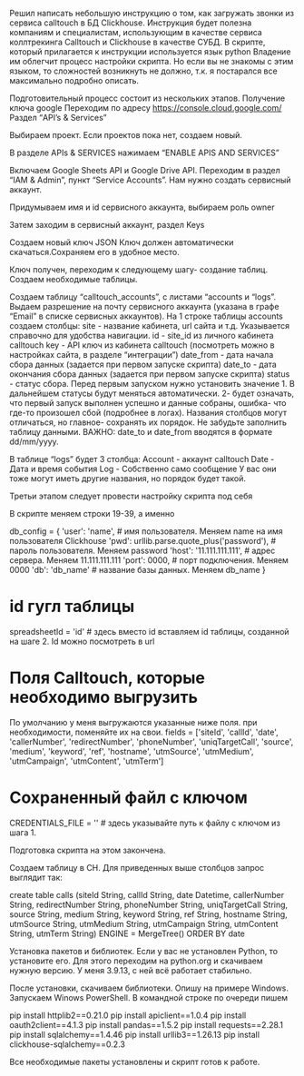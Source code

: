 Решил написать небольшую инструкцию о том, как загружать звонки из сервиса calltouch в БД Clickhouse. Инструкция будет полезна компаниям и специалистам, использующим в качестве сервиса коллтрекинга Calltouch и Clickhouse в качестве СУБД. В скрипте, который прилагается к инструкции используется язык python Владение им облегчит процесс настройки скрипта. Но если вы не знакомы с этим языком, то сложностей возникнуть не должно, т.к. я постарался все максимально подробно описать.

Подготовительный процесс состоит из нескольких этапов.
Получение ключа google
Переходим по адресу https://console.cloud.google.com/ Раздел “API’s & Services”

Выбираем проект. Если проектов пока нет, создаем новый.



В разделе APIs & SERVICES нажимаем “ENABLE APIS AND SERVICES”


Включаем Google Sheets API и Google Drive API.
Переходим в раздел “IAM & Admin”, пункт “Service Accounts”. Нам нужно создать сервисный аккаунт.

Придумываем имя и id сервисного аккаунта, выбираем роль owner

Затем заходим в сервисный аккаунт, раздел Keys


Создаем новый ключ JSON
Ключ должен автоматически скачаться.Сохраняем его в удобное место.

Ключ получен, переходим к следующему шагу- создание таблиц.
Создаем необходимые таблицы.

Создаем таблицу “calltouch_accounts”, с листами “accounts и “logs”.
Выдаем разрешение на почту сервисного аккаунта (указана в графе “Email” в списке сервисных аккаунтов).
На 1 строке таблицы accounts создаем столбцы:
site - название кабинета, url сайта и т.д. Указывается справочно для удобства навигации.
id - site_id из личного кабинета calltouch 
key - API ключ из кабинета calltouch (посмотреть можно в настройках сайта, в разделе “интеграции”)
date_from -  дата начала сбора данных (задается при первом запуске скрипта)
date_to - дата окончания сбора данных (задается при первом запуске скрипта)
status - статус сбора. Перед первым запуском нужно установить значение 1. В дальнейшем статусы будут меняться автоматически. 2- будет означать, что первый запуск выполнен успешно и данные собраны, ошибка- что где-то произошел сбой (подробнее в логах).
Названия столбцов могут отличаться, но главное- сохранять их порядок.
Не забудьте заполнить таблицу данными. 
ВАЖНО: date_to и date_from вводятся в формате dd/mm/yyyy.

В таблице “logs” будет 3 столбца:
Account - аккаунт calltouch
Date - Дата и время события
Log - Собственно само сообщение
У вас они тоже могут иметь другие названия, но порядок будет такой.


Третьи этапом следует провести настройку скрипта под себя

В скрипте меняем строки 19-39, а именно

db_config = {
    'user': 'name',  # имя пользователя. Меняем name на имя пользователя Clickhouse
    'pwd': urllib.parse.quote_plus('password'),  # пароль пользователя. Меняем password
    'host': '11.111.111.111',  # адрес сервера. Меняем 11.111.111.111
    'port': 0000,  # порт подключения. Меняем 0000
    'db': 'db_name'  # название базы данных. Меняем db_name
}  

# id гугл таблицы
spreadsheetId = 'id' # здесь вместо id вставляем id таблицы, созданной на шаге 2. 
Id можно посмотреть в url


# Поля Calltouch, которые необходимо выгрузить
По умолчанию у меня выгружаются указанные ниже поля. при необходимости, поменяйте их на свои.
fields = ['siteId', 'callId', 
          'date', 'callerNumber', 'redirectNumber',
          'phoneNumber', 'uniqTargetCall', 'source',
          'medium', 'keyword', 'ref', 'hostname',
          'utmSource', 'utmMedium', 'utmCampaign',
          'utmContent', 'utmTerm']



# Сохраненный файл с ключом 
CREDENTIALS_FILE = '' # здесь указывайте путь к файлу с ключом из шага 1.

Подготовка скрипта на этом закончена.

Создаем таблицу в CH. Для приведенных выше столбцов запрос выглядит так:

create table calls (siteId String, callId String, 
          date Datetime, callerNumber String, redirectNumber String,
          phoneNumber String, uniqTargetCall String, source String,
          medium String, keyword String, ref String, hostname String,
          utmSource String, utmMedium String, utmCampaign String,
          utmContent String, utmTerm String)
          ENGINE = MergeTree()
          ORDER BY date


Установка пакетов и библиотек.
Если у вас не установлен Python, то установите его. Для этого переходим на python.org и скачиваем нужную версию. У меня 3.9.13, с ней всё работает стабильно.

После установки, скачиваем библиотеки. Опишу на примере Windows.
Запускаем Winows PowerShell. В командной строке по очереди пишем

pip install httplib2==0.21.0
pip install apiclient==1.0.4
pip install oauth2client==4.1.3
pip install pandas==1.5.2
pip install requests==2.28.1
pip install sqlalchemy==1.4.46
pip install urllib3==1.26.13
pip install clickhouse-sqlalchemy==0.2.3

Все необходимые пакеты установлены и скрипт готов к работе.
